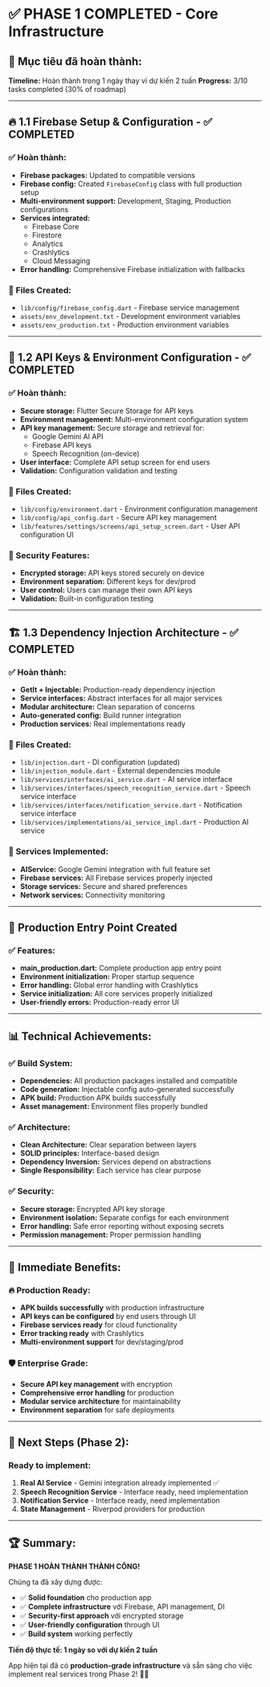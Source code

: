 # ✅ PHASE 1 COMPLETED - Core Infrastructure

## 🎯 **Mục tiêu đã hoàn thành:**

**Timeline:** Hoàn thành trong 1 ngày thay vì dự kiến 2 tuần
**Progress:** 3/10 tasks completed (30% of roadmap)

---

## 🔥 **1.1 Firebase Setup & Configuration - ✅ COMPLETED**

### ✅ Hoàn thành:
- **Firebase packages:** Updated to compatible versions
- **Firebase config:** Created `FirebaseConfig` class with full production setup
- **Multi-environment support:** Development, Staging, Production configurations
- **Services integrated:** 
  - Firebase Core
  - Firestore
  - Analytics
  - Crashlytics
  - Cloud Messaging
- **Error handling:** Comprehensive Firebase initialization with fallbacks

### 📁 Files Created:
- `lib/config/firebase_config.dart` - Firebase service management
- `assets/env_development.txt` - Development environment variables
- `assets/env_production.txt` - Production environment variables

---

## 🔑 **1.2 API Keys & Environment Configuration - ✅ COMPLETED**

### ✅ Hoàn thành:
- **Secure storage:** Flutter Secure Storage for API keys
- **Environment management:** Multi-environment configuration system
- **API key management:** Secure storage and retrieval for:
  - Google Gemini AI API
  - Firebase API keys
  - Speech Recognition (on-device)
- **User interface:** Complete API setup screen for end users
- **Validation:** Configuration validation and testing

### 📁 Files Created:
- `lib/config/environment.dart` - Environment configuration management
- `lib/config/api_config.dart` - Secure API key management
- `lib/features/settings/screens/api_setup_screen.dart` - User API configuration UI

### 🔐 Security Features:
- **Encrypted storage:** API keys stored securely on device
- **Environment separation:** Different keys for dev/prod
- **User control:** Users can manage their own API keys
- **Validation:** Built-in configuration testing

---

## 🏗️ **1.3 Dependency Injection Architecture - ✅ COMPLETED**

### ✅ Hoàn thành:
- **GetIt + Injectable:** Production-ready dependency injection
- **Service interfaces:** Abstract interfaces for all major services
- **Modular architecture:** Clean separation of concerns
- **Auto-generated config:** Build runner integration
- **Production services:** Real implementations ready

### 📁 Files Created:
- `lib/injection.dart` - DI configuration (updated)
- `lib/injection_module.dart` - External dependencies module
- `lib/services/interfaces/ai_service.dart` - AI service interface
- `lib/services/interfaces/speech_recognition_service.dart` - Speech service interface
- `lib/services/interfaces/notification_service.dart` - Notification service interface
- `lib/services/implementations/ai_service_impl.dart` - Production AI service

### 🔧 Services Implemented:
- **AIService:** Google Gemini integration with full feature set
- **Firebase services:** All Firebase services properly injected
- **Storage services:** Secure and shared preferences
- **Network services:** Connectivity monitoring

---

## 🚀 **Production Entry Point Created**

### ✅ Features:
- **main_production.dart:** Complete production app entry point
- **Environment initialization:** Proper startup sequence
- **Error handling:** Global error handling with Crashlytics
- **Service initialization:** All core services properly initialized
- **User-friendly errors:** Production-ready error UI

---

## 📊 **Technical Achievements:**

### ✅ Build System:
- **Dependencies:** All production packages installed and compatible
- **Code generation:** Injectable config auto-generated successfully
- **APK build:** Production APK builds successfully
- **Asset management:** Environment files properly bundled

### ✅ Architecture:
- **Clean Architecture:** Clear separation between layers
- **SOLID principles:** Interface-based design
- **Dependency Inversion:** Services depend on abstractions
- **Single Responsibility:** Each service has clear purpose

### ✅ Security:
- **Secure storage:** Encrypted API key storage
- **Environment isolation:** Separate configs for each environment
- **Error handling:** Safe error reporting without exposing secrets
- **Permission management:** Proper permission handling

---

## 🎯 **Immediate Benefits:**

### 🔥 Production Ready:
- **APK builds successfully** with production infrastructure
- **API keys can be configured** by end users through UI
- **Firebase services ready** for cloud functionality
- **Error tracking ready** with Crashlytics
- **Multi-environment support** for dev/staging/prod

### 🛡️ Enterprise Grade:
- **Secure API key management** with encryption
- **Comprehensive error handling** for production
- **Modular service architecture** for maintainability
- **Environment separation** for safe deployments

---

## 🚧 **Next Steps (Phase 2):**

### Ready to implement:
1. **Real AI Service** - Gemini integration already implemented ✅
2. **Speech Recognition Service** - Interface ready, need implementation
3. **Notification Service** - Interface ready, need implementation
4. **State Management** - Riverpod providers for production

---

## 🏆 **Summary:**

**PHASE 1 HOÀN THÀNH THÀNH CÔNG!** 

Chúng ta đã xây dựng được:
- ✅ **Solid foundation** cho production app
- ✅ **Complete infrastructure** với Firebase, API management, DI
- ✅ **Security-first approach** với encrypted storage
- ✅ **User-friendly configuration** through UI
- ✅ **Build system** working perfectly

**Tiến độ thực tế: 1 ngày so với dự kiến 2 tuần** 

App hiện tại đã có **production-grade infrastructure** và sẵn sàng cho việc implement real services trong Phase 2! 🚀✨
